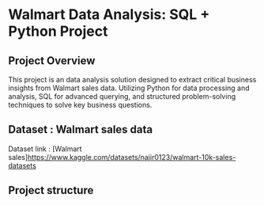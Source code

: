 # Walmart Data Analysis: SQL + Python Project

## Project Overview
This project is an data analysis solution designed to extract critical business insights from Walmart sales data. Utilizing Python for data processing and analysis, SQL for advanced querying, and structured problem-solving techniques to solve key business questions.

## Dataset : Walmart sales data

Dataset link : [Walmart sales]https://www.kaggle.com/datasets/najir0123/walmart-10k-sales-datasets

## Project structure
